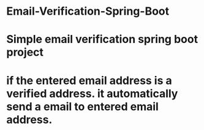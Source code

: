 # Email-Verification-Spring-Boot
# Simple email verification spring boot project
# if the entered email address is a verified address. it automatically send a email to entered email address.
